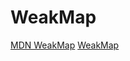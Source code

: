 <!--
 * @Author: tangdaoyong
 * @Date: 2021-02-05 15:39:31
 * @LastEditors: tangdaoyong
 * @LastEditTime: 2021-02-05 17:58:39
 * @Description: WeakMap
-->
# WeakMap

[MDN WeakMap](https://developer.mozilla.org/zh-CN/docs/Web/JavaScript/Reference/Global_Objects/WeakMap)
[WeakMap](https://mp.weixin.qq.com/s?__biz=MzI2MjcxNTQ0Nw==&mid=2247484470&idx=1&sn=96333721703a283a8e8a51f6102fa378&chksm=ea47a56edd302c781875150d1624794b10bd38216d8098b28b859d78fb8ec624a10bb51e4bc2&scene=21#wechat_redirect)